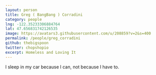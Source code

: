 ```yaml
---
layout: person
title: Greg ( BangBang ) Corradini
category: people
lng: -122.35233306884764
lat: 47.656831742126535
image: https://avatars3.githubusercontent.com/u/208859?v=2&s=400
permalink: /people/greg_corradini
github: thebigspoon
twitter: chopshopio
excerpt: Homeless and Loving It
---
```


I sleep in my car because I can, not because I have to.

